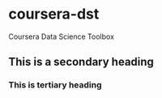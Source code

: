 coursera-dst
============

Coursera Data Science Toolbox 


## This is a secondary heading


### This is tertiary heading
